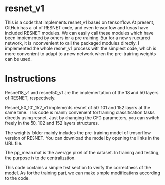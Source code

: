 # resnet_v1
This is a code that implements resnet_v1 based on tensorflow. At present, GitHub has a lot of RESNET code, and even tensorlfow and keras have included RESNET modules. We can easily call these modules which have been implemented by others for a pre training. But for a new structured network, it is inconvenient to call the packaged modules directly. I implemented the whole resnet_v1 process with the simplest code, which is more convenient to adapt to a new network when the pre-training weights can be used.
# Instructions
Resnet18_v1 and resnet50_v1 are the implementation of the 18 and 50 layers of RESNET, respectively.

Resnet_50_101_152_v1 implements resnet of 50, 101 and 152 layers at the same time. This code is mainly convenient for training classification tasks directly using resnet. Just by changing the CFG parameters, you can switch freely in the 50, 102 and 152 layers structures.

The weights folder mainly includes the pre-training model of tensorflow version of RESNET. You can download the model by opening the links in the URL file.

The pp_mean.mat is the average pixel of the dataset. In training and testing, the purpose is to de centralization.

This code contains a simple test section to verify the correctness of the model. As for the training part, we can make simple modifications according to the code.
